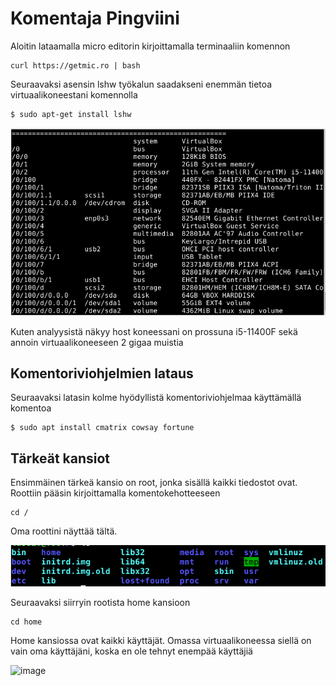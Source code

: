 # Komentaja Pingviini

Aloitin lataamalla micro editorin kirjoittamalla terminaaliin komennon 

    curl https://getmic.ro | bash
    
Seuraavaksi asensin lshw työkalun saadakseni enemmän tietoa virtuaalikoneestani komennolla 

    $ sudo apt-get install lshw


 ![Add file: Upload](hardware.PNG)


Kuten analyysistä näkyy host koneessani on prossuna i5-11400F sekä annoin virtuaalikoneeseen 2 gigaa muistia 

## Komentoriviohjelmien lataus

Seuraavaksi latasin kolme hyödyllistä komentoriviohjelmaa käyttämällä komentoa 

    $ sudo apt install cmatrix cowsay fortune
    
## Tärkeät kansiot

Ensimmäinen tärkeä kansio on root, jonka sisällä kaikki tiedostot ovat. Roottiin pääsin kirjoittamalla komentokehotteeseen 

    cd /
    
Oma roottini näyttää tältä. 

![Add file: Upload](root.PNG)

Seuraavaksi siirryin rootista home kansioon

    cd home
       
Home kansiossa ovat kaikki käyttäjät. Omassa virtuaalikoneessa siellä on vain oma käyttäjäni, koska en ole tehnyt enempää käyttäjiä 

![image](https://user-images.githubusercontent.com/112076377/213910637-8a98b17b-53f0-47b4-8092-15be94cf0b28.png)

